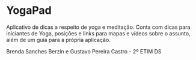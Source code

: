 # YogaPad
Aplicativo de dicas a respeito de yoga e meditação.
Conta com dicas para iniciantes de Yoga, posições e links para mapas e vídeos sobre o assunto, além de um guia para a própria aplicação.

Brenda Sanches Berzin e Gustavo Pereira Castro - 2º ETIM DS
